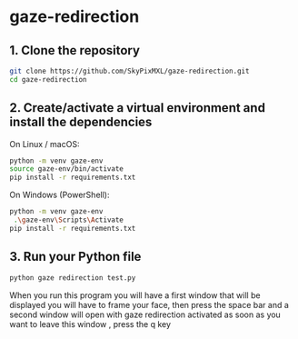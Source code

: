 # gaze-redirection
## 1. Clone the repository
```bash
git clone https://github.com/SkyPixMXL/gaze-redirection.git
cd gaze-redirection
```
## 2. Create/activate a virtual environment and install the dependencies
On Linux / macOS:
```bash
python -m venv gaze-env
source gaze-env/bin/activate
pip install -r requirements.txt
```
On Windows (PowerShell):
```bash
python -m venv gaze-env
 .\gaze-env\Scripts\Activate
pip install -r requirements.txt
```

## 3. Run your Python file
```bash
python gaze redirection test.py
```
When you run this program you will have a first window that will be displayed you will have to frame your face, then press the space bar and a second window will open with gaze redirection activated as soon as you want to leave this window , press the q key
